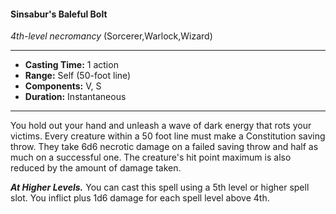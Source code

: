 #### Sinsabur's Baleful Bolt
*4th-level necromancy* (Sorcerer,Warlock,Wizard)
___
- **Casting Time:** 1 action
- **Range:** Self (50-foot line)
- **Components:** V, S
- **Duration:** Instantaneous
---
You hold out your hand and unleash a wave of dark
energy that rots your victims. Every creature within
a 50 foot line must make a Constitution saving
throw. They take 6d6 necrotic damage on a failed
saving throw and half as much on a successful one.
The creature's hit point maximum is also reduced
by the amount of damage taken.

***At Higher Levels.***  You can cast this spell using a
5th level or higher spell slot. You inflict plus 1d6
damage for each spell level above 4th.
